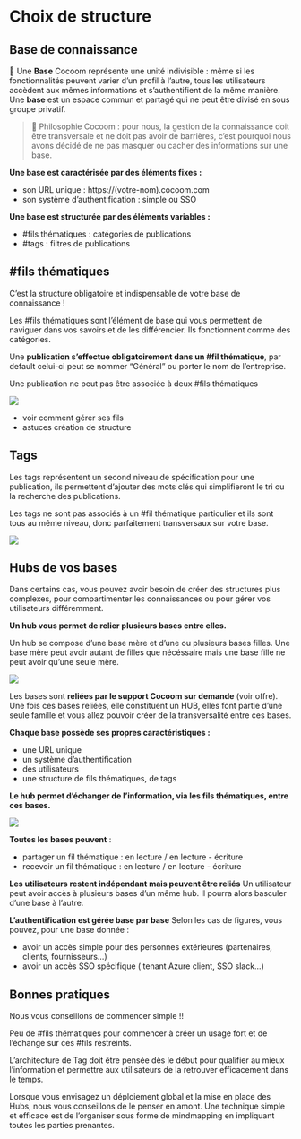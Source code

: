 # Choix de structure

## Base de connaissance

🌱 Une **Base** Cocoom représente une unité indivisible :
même si les fonctionnalités peuvent varier d’un profil à l’autre, tous les utilisateurs accèdent aux mêmes informations et s’authentifient de la même manière. Une **base** est un espace commun et partagé qui ne peut être divisé en sous groupe privatif.


> 🌟 Philosophie Cocoom : pour nous, la gestion de la connaissance doit être transversale et ne doit pas avoir de barrières, c’est pourquoi nous avons décidé de ne pas masquer ou cacher des informations sur une base.

**Une base est caractérisée par des éléments fixes :**

- son URL unique : https://(votre-nom).cocoom.com
- son système d’authentification : simple ou SSO

**Une base est structurée par des éléments variables :**

- #fils thématiques : catégories de publications
- #tags : filtres de publications


## #fils thématiques

C’est la structure obligatoire et indispensable de votre base de connaissance !

Les #fils thématiques sont l’élément de base qui vous permettent de naviguer dans vos savoirs et de les différencier. Ils fonctionnent comme des catégories.


Une **publication s’effectue obligatoirement dans un #fil thématique**, par default celui-ci peut se nommer “Général” ou porter le nom de l’entreprise.

Une publication ne peut pas être associée à deux #fils thématiques


![](https://paper-attachments.dropbox.com/s_395CE863641B04726030D3C1F4BCB08611E24CFD32776738E99933E3CEE6B3F8_1588718043177_Plan+de+travail+21demo-tour-cocoom.jpg)



- voir comment gérer ses fils
- astuces création de structure
## Tags

Les tags représentent un second niveau de spécification pour une publication, ils permettent d’ajouter des mots clés qui simplifieront le tri ou la recherche des publications.

Les tags ne sont pas associés à un #fil thématique particulier et ils sont tous au même niveau, donc parfaitement transversaux sur votre base.


![](https://paper-attachments.dropbox.com/s_395CE863641B04726030D3C1F4BCB08611E24CFD32776738E99933E3CEE6B3F8_1588668925462_tags-cocoom.jpg)




## Hubs de vos bases

Dans certains cas, vous pouvez avoir besoin de créer des structures plus complexes, pour compartimenter les connaissances ou pour gérer vos utilisateurs différemment.

**Un hub vous permet de relier plusieurs bases entre elles.**

Un hub se compose d’une base mère et d’une ou plusieurs bases filles.
Une base mère peut avoir autant de filles que nécéssaire mais une base fille ne peut avoir qu’une seule mère.


![](https://paper-attachments.dropbox.com/s_395CE863641B04726030D3C1F4BCB08611E24CFD32776738E99933E3CEE6B3F8_1588714943951_hub-structure.jpg)


Les bases sont **reliées par le support Cocoom sur demande** (voir offre).
Une fois ces bases reliées, elle constituent un HUB, elles font partie d’une seule famille et vous allez pouvoir créer de la transversalité entre ces bases.

**Chaque base possède ses propres caractéristiques :**

- une URL unique
- un système d’authentification
- des utilisateurs
- une structure de fils thématiques, de tags

**Le hub permet d’échanger de l’information, via les fils thématiques, entre ces bases.**


![](https://paper-attachments.dropbox.com/s_395CE863641B04726030D3C1F4BCB08611E24CFD32776738E99933E3CEE6B3F8_1588716801252_hub-structure_2.jpg)


**Toutes les bases peuvent** :

- partager un fil thématique : en lecture / en lecture - écriture
- recevoir un fil thématique : en lecture / en lecture - écriture

**Les utilisateurs restent indépendant mais peuvent être reliés**
Un utilisateur peut avoir accès à plusieurs bases d’un même hub. Il pourra alors basculer d’une base à l’autre.

**L’authentification est gérée base par base**
Selon les cas de figures, vous pouvez, pour une base donnée :

- avoir un accès simple pour des personnes extérieures (partenaires, clients, fournisseurs…)
- avoir un accès SSO spécifique ( tenant Azure client, SSO slack…)


## Bonnes pratiques

Nous vous conseillons de commencer simple !!

Peu de #fils thématiques pour commencer à créer un usage fort et de l’échange sur ces #fils restreints.

L’architecture de Tag doit être pensée dès le début pour qualifier au mieux l’information et permettre aux utilisateurs de la retrouver efficacement dans le temps.

Lorsque vous envisagez un déploiement global et la mise en place des Hubs, nous vous conseillons de le penser en amont. Une technique simple et efficace est de l’organiser sous forme de mindmapping en impliquant toutes les parties prenantes.



